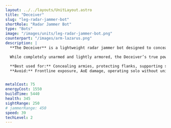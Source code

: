 ```yaml
---
layout: ../../layouts/UnitLayout.astro
title: "Deceiver"
slug: "leg-radar-jammer-bot"
shortRole: "Radar Jammer Bot"
type: "Bots"
image: "/images/units/leg-radar-jammer-bot.png"
counterpart: "/images/arm-lazarus.png"
description: |
  **The Deceiver** is a lightweight radar jammer bot designed to conceal your forces from enemy detection. Emitting a cloaking field that scrambles radar signatures, it’s the perfect companion for ambush squads, stealth attacks, or flanking maneuvers under the fog of war.

  While completely unarmed and lightly armored, the Deceiver’s true power lies in information denial. Pair it with assault units to mask their approach, or use it to protect your forward outposts from radar-based targeting systems.

  **Best used for:** Concealing armies, protecting flanks, supporting stealth-based pushes  
  **Avoid:** Frontline exposure, AoE damage, operating solo without units to shield


metalCost: 75
energyCost: 1550
buildTime: 5440
health: 345
sightRange: 250
# jammerRange: 450
speed: 39
techLevel: 2
---
```

